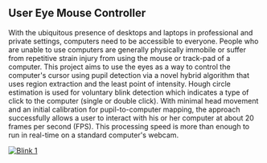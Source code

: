 ## User Eye Mouse Controller
With the ubiquitous presence of desktops and laptops in professional and private settings, computers need to be accessible to everyone.  People who are unable to use computers are generally physically immobile or suffer from repetitive strain injury from using the mouse or track-pad of a computer.  This project aims to use the eyes as a way to control the computer's cursor using pupil detection via a novel hybrid algorithm that uses region extraction and the least point of intensity.  Hough circle estimation is used for voluntary blink detection which indicates a type of click to the computer (single or double click).  With minimal head movement and an initial calibration for pupil-to-computer mapping, the approach successfully allows a user to interact with his or her computer at about 20 frames per second (FPS).  This processing speed is more than enough to run in real-time on a standard computer's webcam.    

[![Blink 1](https://img.youtube.com/vi/v=TWoEkoc08qw/0.jpg)](https://www.youtube.com/watch?time_continue=2&v=TWoEkoc08qw "Blink")
